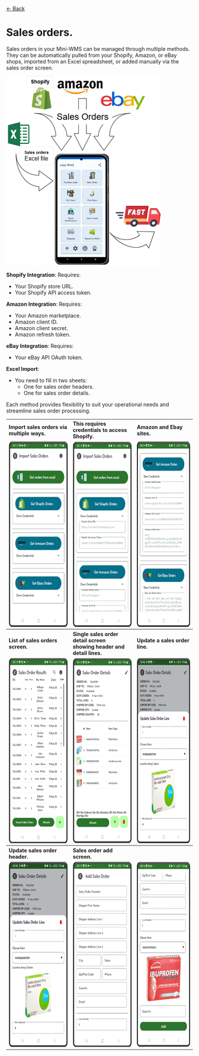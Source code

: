 [← Back](README.md)

# Sales orders.

Sales orders in your Mini-WMS can be managed through multiple methods. They can be automatically pulled from your Shopify, Amazon, or eBay shops, imported from an Excel spreadsheet, or added manually via the sales order screen.

![Visual Guide](asset/SODownloads.png)

**Shopify Integration**: Requires:  
- Your Shopify store URL.  
- Your Shopify API access token.  

**Amazon Integration**: Requires:  
- Your Amazon marketplace.  
- Amazon client ID.  
- Amazon client secret.  
- Amazon refresh token.  

**eBay Integration**: Requires:  
- Your eBay API OAuth token.  

**Excel Import**:  
- You need to fill in two sheets:  
  - One for sales order headers.  
  - One for sales order details.  
    
Each method provides flexibility to suit your operational needs and streamline sales order processing.

<table>
  <tr>
    <th align="left">Import sales orders via multiple ways.</th>
    <th align="left">This requires credentials to access<br>Shopify.</th>
    <th align="left">Amazon and Ebay sites.</th>
  </tr>
  <tr>
    <td style="vertical-align: top;">
      <img src="asset/so_import1.png" alt="Step 1" style="height:500px;">
    </td>
    <td style="vertical-align: top;">
      <img src="asset/so_import2.png" alt="Step 2" style="height:500px;">
    </td>
    <td style="vertical-align: top;">
      <img src="asset/so_import3.png" alt="Step 2" style="height:500px;">
    </td>
  </tr>
  <tr>
    <th align="left">List of sales orders screen.</th>
    <th align="left">Single sales order detail screen <br>showing header and detail lines.</th>
    <th align="left">Update a sales order line.</th>
  </tr>
  <tr>
    <td style="vertical-align: top;">
      <img src="asset/salesorderresults1.png" alt="Step 1" style="height:500px;">
    </td>
    <td style="vertical-align: top;">
      <img src="asset/salesorderdetail1.png" alt="Step 2" style="height:500px;">
    </td>
    <td style="vertical-align: top;">
      <img src="asset/salesorderupdate2.png" alt="Step 2" style="height:500px;">
    </td>
  </tr>
  <tr>
    <th align="left">Update sales order header.</th>
    <th align="left">Sales order add screen.</th>
    <th align="left"></th>
  </tr>
  <tr>
    <td style="vertical-align: top;">
      <img src="asset/salesorderupdate2.png" alt="Step 2" style="height:500px;">
    </td>
    <td style="vertical-align: top;">
      <img src="asset/salesorderadd1.png" alt="Step 2" style="height:500px;">
    </td>
    <td style="vertical-align: top;">
      <img src="asset/salesorderadd2.png" alt="Step 1" style="height:500px;">
    </td>
  </tr>
</table>
